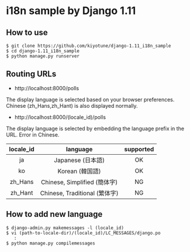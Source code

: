 # i18n sample by Django 1.11
## How to use

```
$ git clone https://github.com/kiyotune/django-1.11_i18n_sample
$ cd django-1.11_i18n_sample
$ python manage.py runserver
```

## Routing URLs
- http://localhost:8000/polls

The display language is selected based on your browser preferences. 
Chinese (zh_Hans,zh_Hant) is also displayed normally.

- http://localhost:8000/(locale_id)/polls

The display language is selected by embedding the language prefix in the URL. Error in Chinese.

| locale_id        | language       | supported |
| :--------------: | :---------------: | :---------------: |
| ja | Japanese (日本語) | OK |
| ko | Korean (韓国語) | OK |
| zh_Hans | Chinese, Simplified (簡体字) | NG |
| zh_Hant | Chinese, Traditional (繁体字) | NG |

## How to add new language

```
$ django-admin.py makemessages -l (locale_id)
$ vi (path-to-locale-dir)/(locale_id)/LC_MESSAGES/django.po
   :
$ python manage.py compilemessages 
```
